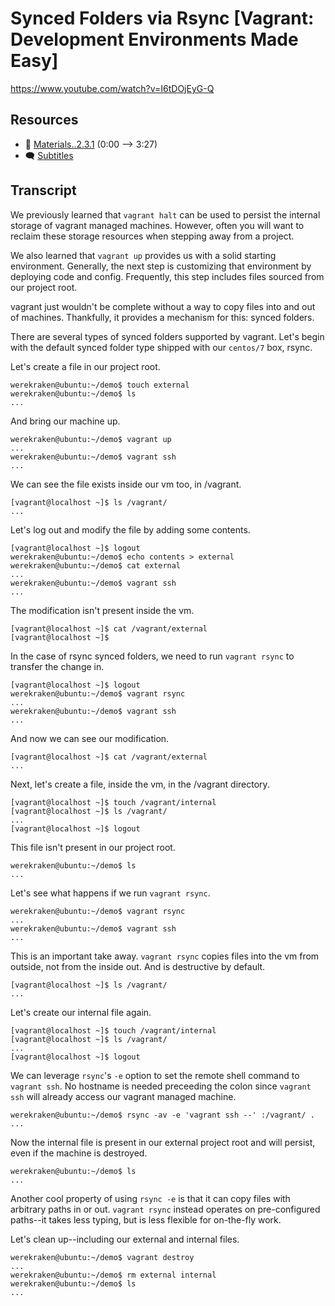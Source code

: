 # Synced Folders via Rsync [Vagrant: Development Environments Made Easy]

https://www.youtube.com/watch?v=I6tDOjEyG-Q

## Resources

* 🧱 [Materials..2.3.1](../02.Start.03..A.First.Look.at.Vagrantfile/Materials..2.3.1) (0:00 --> 3:27)
* 🗨 [Subtitles](subtitles.srt)

## Transcript

We previously learned that `vagrant halt` can be used to persist the internal storage of vagrant managed machines. However, often you will want to reclaim these storage resources when stepping away from a project.

We also learned that `vagrant up` provides us with a solid starting environment. Generally, the next step is customizing that environment by deploying code and config. Frequently, this step includes files sourced from our project root.

vagrant just wouldn't be complete without a way to copy files into and out of machines. Thankfully, it provides a mechanism for this: synced folders.

There are several types of synced folders supported by vagrant. Let's begin with the default synced folder type shipped with our `centos/7` box, rsync.

Let's create a file in our project root.
```
werekraken@ubuntu:~/demo$ touch external
werekraken@ubuntu:~/demo$ ls
...
```
And bring our machine up.
```
werekraken@ubuntu:~/demo$ vagrant up
...
werekraken@ubuntu:~/demo$ vagrant ssh
...
```
We can see the file exists inside our vm too, in /vagrant.
```
[vagrant@localhost ~]$ ls /vagrant/
...
```
Let's log out and modify the file by adding some contents.
```
[vagrant@localhost ~]$ logout
werekraken@ubuntu:~/demo$ echo contents > external 
werekraken@ubuntu:~/demo$ cat external 
...
werekraken@ubuntu:~/demo$ vagrant ssh
...
```
The modification isn't present inside the vm.
```
[vagrant@localhost ~]$ cat /vagrant/external 
[vagrant@localhost ~]$ 
```
In the case of rsync synced folders, we need to run `vagrant rsync` to transfer the change in.
```
[vagrant@localhost ~]$ logout
werekraken@ubuntu:~/demo$ vagrant rsync
...
werekraken@ubuntu:~/demo$ vagrant ssh
...
```
And now we can see our modification.
```
[vagrant@localhost ~]$ cat /vagrant/external
...
```
Next, let's create a file, inside the vm, in the /vagrant directory.
```
[vagrant@localhost ~]$ touch /vagrant/internal
[vagrant@localhost ~]$ ls /vagrant/
...
[vagrant@localhost ~]$ logout
```
This file isn't present in our project root.
```
werekraken@ubuntu:~/demo$ ls
...
```
Let's see what happens if we run `vagrant rsync`.
```
werekraken@ubuntu:~/demo$ vagrant rsync
...
werekraken@ubuntu:~/demo$ vagrant ssh
...
```
This is an important take away. `vagrant rsync` copies files into the vm from outside, not from the inside out. And is destructive by default.
```
[vagrant@localhost ~]$ ls /vagrant/
...
```
Let's create our internal file again.
```
[vagrant@localhost ~]$ touch /vagrant/internal
[vagrant@localhost ~]$ ls /vagrant/
...
[vagrant@localhost ~]$ logout
```
We can leverage `rsync`'s `-e` option to set the remote shell command to `vagrant ssh`. No hostname is needed preceeding the colon since `vagrant ssh` will already access our vagrant managed machine.
```
werekraken@ubuntu:~/demo$ rsync -av -e 'vagrant ssh --' :/vagrant/ .
...
```
Now the internal file is present in our external project root and will persist, even if the machine is destroyed.
```
werekraken@ubuntu:~/demo$ ls
...
```
Another cool property of using `rsync -e` is that it can copy files with arbitrary paths in or out. `vagrant rsync` instead operates on pre-configured paths--it takes less typing, but is less flexible for on-the-fly work.

Let's clean up--including our external and internal files.
```
werekraken@ubuntu:~/demo$ vagrant destroy
...
werekraken@ubuntu:~/demo$ rm external internal
werekraken@ubuntu:~/demo$ ls
...
```
